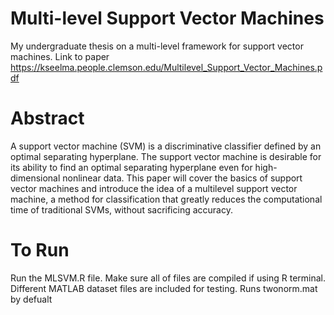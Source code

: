 # Multi-level Support Vector Machines

My undergraduate thesis on a multi-level framework for support vector machines. Link to paper https://kseelma.people.clemson.edu/Multilevel_Support_Vector_Machines.pdf

# Abstract 

A support vector machine (SVM) is a discriminative classifier defined by an optimal separating hyperplane. The support vector machine is desirable for its ability to find an optimal separating hyperplane even for high-dimensional nonlinear data. This paper will cover the basics of support vector machines and introduce the idea of a multilevel support vector machine, a method for classification that greatly reduces the computational time of traditional SVMs, without sacrificing accuracy.


# To Run

Run the MLSVM.R file. Make sure all of files are compiled if using R terminal. 
Different MATLAB dataset files are included for testing. Runs twonorm.mat by defualt
